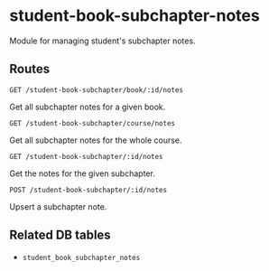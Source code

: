 # student-book-subchapter-notes

Module for managing student's subchapter notes.

## Routes

`GET /student-book-subchapter/book/:id/notes`

Get all subchapter notes for a given book.

`GET /student-book-subchapter/course/notes`

Get all subchapter notes for the whole course.

`GET /student-book-subchapter/:id/notes`

Get the notes for the given subchapter.

`POST /student-book-subchapter/:id/notes`

Upsert a subchapter note.

## Related DB tables
- `student_book_subchapter_notes`
